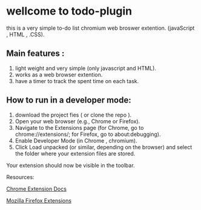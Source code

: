 # wellcome to todo-plugin

this is a very simple to-do list chromium web broswer extention. (javaScript , HTML , .CSS).

## Main features : 
1. light weight and very simple (only javascript and HTML).
2. works as a web browser extention.
3. have a timer to track the spent time on each task.


## How to run in a developer mode:
1. download the project fies ( or clone the repo ).
2. Open your web browser (e.g., Chrome or Firefox).
3. Navigate to the Extensions page (for Chrome, go to chrome://extensions/; for Firefox, go to about:debugging).
4. Enable Developer Mode (in Chrome , chromium).
5. Click Load unpacked (or similar, depending on the browser) and select the folder where your extension files are stored.

Your extension should now be visible in the toolbar.

Resources:

  [Chrome Extension Docs](https://developer.chrome.com/docs/extensions)

  [Mozilla Firefox Extensions](https://developer.mozilla.org/en-US/docs/Mozilla/Add-ons/WebExtensions)
